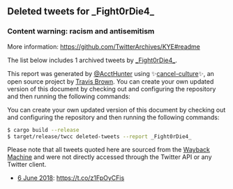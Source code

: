 ## Deleted tweets for \_Fight0rDie4\_
### Content warning: racism and antisemitism
More information: https://github.com/TwitterArchives/KYE#readme

The list below includes 1 archived tweets by
[\_Fight0rDie4\_](https://twitter.com/_Fight0rDie4_).



This report was generated by [@AcctHunter](https://twitter.com/accthunter) using ✨[cancel-culture](https://github.com/travisbrown/cancel-culture)✨,
an open source project by [Travis Brown](https://twitter.com/travisbrown). You can create your own
updated version of this document by checking out and configuring the repository and then running
the following commands:

You can create your own updated version of this document by checking out and configuring the
repository and then running the following commands:

```bash
$ cargo build --release
$ target/release/twcc deleted-tweets --report _Fight0rDie4_
```

Please note that all tweets quoted here are sourced from the
[Wayback Machine](https://web.archive.org) and were not directly accessed through the Twitter API or
any Twitter client.

* [ 6 June 2018](https://web.archive.org/web/20180606044725/https://twitter.com/_Fight0rDie4_/status/1004223210727100416): https://t.co/z1FpOyCFis
